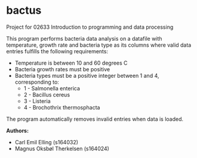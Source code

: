 # bactus
Project for 02633 Introduction to programming and data processing

This program performs bacteria data analysis on a datafile with 
temperature, growth rate and bacteria type as its columns where valid
data entries fulfills the following requirements:
* Temperature is between 10 and 60 degrees C
* Bacteria growth rates must be positive
* Bacteria types must be a positive integer between 1 and 4, corresponding
  to:
   * 1 - Salmonella enterica
   * 2 - Bacillus cereus
   * 3 - Listeria
   * 4 - Brochothrix thermosphacta
 
The program automatically removes invalid entries when data is loaded.

**Authors:** 
* Carl Emil Elling (s164032) 
* Magnus Oksbøl Therkelsen (s164024)